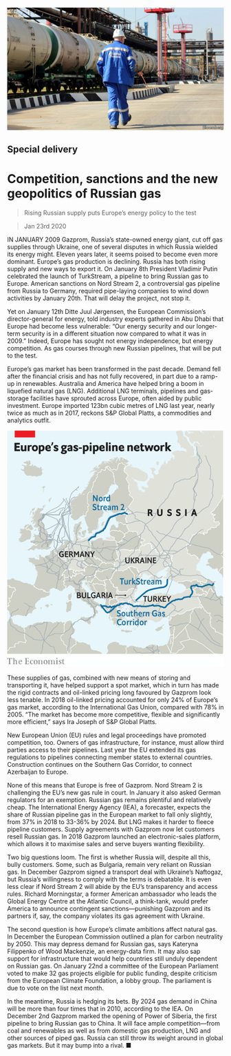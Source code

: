 ![](./images/20200125_FNP002_0.jpg)

## Special delivery

# Competition, sanctions and the new geopolitics of Russian gas

> Rising Russian supply puts Europe’s energy policy to the test

> Jan 23rd 2020

IN JANUARY 2009 Gazprom, Russia’s state-owned energy giant, cut off gas supplies through Ukraine, one of several disputes in which Russia wielded its energy might. Eleven years later, it seems poised to become even more dominant. Europe’s gas production is declining. Russia has both rising supply and new ways to export it. On January 8th President Vladimir Putin celebrated the launch of TurkStream, a pipeline to bring Russian gas to Europe. American sanctions on Nord Stream 2, a controversial gas pipeline from Russia to Germany, required pipe-laying companies to wind down activities by January 20th. That will delay the project, not stop it.

Yet on January 12th Ditte Juul Jørgensen, the European Commission’s director-general for energy, told industry experts gathered in Abu Dhabi that Europe had become less vulnerable: “Our energy security and our longer-term security is in a different situation now compared to what it was in 2009.” Indeed, Europe has sought not energy independence, but energy competition. As gas courses through new Russian pipelines, that will be put to the test.

Europe’s gas market has been transformed in the past decade. Demand fell after the financial crisis and has not fully recovered, in part due to a ramp-up in renewables. Australia and America have helped bring a boom in liquefied natural gas (LNG). Additional LNG terminals, pipelines and gas-storage facilities have sprouted across Europe, often aided by public investment. Europe imported 123bn cubic metres of LNG last year, nearly twice as much as in 2017, reckons S&P Global Platts, a commodities and analytics outfit.

![](./images/20200125_FNM934.png)

These supplies of gas, combined with new means of storing and transporting it, have helped support a spot market, which in turn has made the rigid contracts and oil-linked pricing long favoured by Gazprom look less tenable. In 2018 oil-linked pricing accounted for only 24% of Europe’s gas market, according to the International Gas Union, compared with 78% in 2005. “The market has become more competitive, flexible and significantly more efficient,” says Ira Joseph of S&P Global Platts.

New European Union (EU) rules and legal proceedings have promoted competition, too. Owners of gas infrastructure, for instance, must allow third parties access to their pipelines. Last year the EU extended its gas regulations to pipelines connecting member states to external countries. Construction continues on the Southern Gas Corridor, to connect Azerbaijan to Europe.

None of this means that Europe is free of Gazprom. Nord Stream 2 is challenging the EU’s new gas rule in court. In January it also asked German regulators for an exemption. Russian gas remains plentiful and relatively cheap. The International Energy Agency (IEA), a forecaster, expects the share of Russian pipeline gas in the European market to fall only slightly, from 37% in 2018 to 33-36% by 2024. But LNG makes it harder to fleece pipeline customers. Supply agreements with Gazprom now let customers resell Russian gas. In 2018 Gazprom launched an electronic-sales platform, which allows it to maximise sales and serve buyers wanting flexibility.

Two big questions loom. The first is whether Russia will, despite all this, bully customers. Some, such as Bulgaria, remain very reliant on Russian gas. In December Gazprom signed a transport deal with Ukraine’s Naftogaz, but Russia’s willingness to comply with the terms is debatable. It is even less clear if Nord Stream 2 will abide by the EU’s transparency and access rules. Richard Morningstar, a former American ambassador who leads the Global Energy Centre at the Atlantic Council, a think-tank, would prefer America to announce contingent sanctions—punishing Gazprom and its partners if, say, the company violates its gas agreement with Ukraine.

The second question is how Europe’s climate ambitions affect natural gas. In December the European Commission outlined a plan for carbon neutrality by 2050. This may depress demand for Russian gas, says Kateryna Filippenko of Wood Mackenzie, an energy-data firm. It may also sap support for infrastructure that would help countries still unduly dependent on Russian gas. On January 22nd a committee of the European Parliament voted to make 32 gas projects eligible for public funding, despite criticism from the European Climate Foundation, a lobby group. The parliament is due to vote on the list next month.

In the meantime, Russia is hedging its bets. By 2024 gas demand in China will be more than four times that in 2010, according to the IEA. On December 2nd Gazprom marked the opening of Power of Siberia, the first pipeline to bring Russian gas to China. It will face ample competition—from coal and renewables as well as from domestic gas production, LNG and other sources of piped gas. Russia can still throw its weight around in global gas markets. But it may bump into a rival. ■